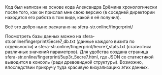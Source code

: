 Код был написан на основе кода Александра Ерёмина хронологически после того, как он прислал мне свою версию (в соседней директории находится его работа в том виде, какой я её получил).

Всё это добро ныне раскатано на sfera-str.online/fingerprint/

Посмотреть базы данных можно на sfera-str.online/fingerprint/5ecre7_db.txt (данные каждого визита по отдельности) и sfera-str.online/fingerprint/5ecre7_stats.txt (статистика различных значений параметров). Для удобства создана страница sfera-str.online/fingerprint/5up3r_5ecre7.html, где JSON со статистикой выводится в консоль (ради древовидной структуры). Возможно, впоследствии прикручу туда красивую визуализацию этих данных.

